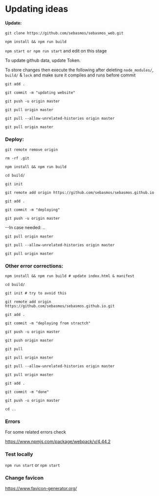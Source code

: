 # Updating ideas

#### Update:

`git clone https://github.com/sebasmos/sebasmos_web.git`

`npm install && npm run build`

`npm start or npm run start` and edit on this stage

To update github data, update Token.

To store changes then execute the following after deleting `node_modules/`, `build/` & `lock` and make sure it compiles and runs before commit

`git add .`

`git commit -m "updating website"`

`git push -u origin master`

`git pull origin master`

`git pull --allow-unrelated-histories origin master`

`git pull origin master`

### Deploy:

`git remote remove origin`

`rm -rf .git`

`npm install && npm run build`

`cd build/`

`git init`

`git remote add origin https://github.com/sebasmos/sebasmos.github.io`

`git add .`

`git commit -m "deploying"`

`git push -u origin master`

--In case needed: ..

`git pull origin master`

`git pull --allow-unrelated-histories origin master`

`git pull origin master`

### Other error corrections:

`npm install && npm run build # update index.html & manifest`

`cd build/`

`git init # try to avoid this`

`git remote add origin https://github.com/sebasmos/sebasmos.github.io.git`

`git add .`

`git commit -m "deploying from stractch"`

`git push -u origin master`

`git push origin master`

`git pull`

`git pull origin master`

`git pull --allow-unrelated-histories origin master`

`git pull origin master`

`git add .`

`git commit -m "done"`

`git push -u origin master`

`cd ..`

### Errors

For some related errors check

https://www.npmjs.com/package/webpack/v/4.44.2

### Test locally

`npm run start` or `npm start`

### Change favicon

https://www.favicon-generator.org/
